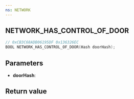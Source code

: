```yaml
---
ns: NETWORK
---
```

## NETWORK_HAS_CONTROL_OF_DOOR

```c
// 0xCB3C68ADB06195DF 0x136326EC
BOOL NETWORK_HAS_CONTROL_OF_DOOR(Hash doorHash);
```


## Parameters
* **doorHash**: 

## Return value

